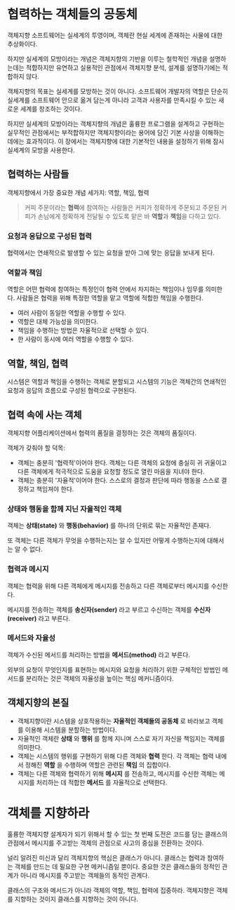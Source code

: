 # 협력하는 객체들의 공동체

객체지향 소프트웨어는 실세계의 투영이며, 객체란 현실 세계에 존재하는 사물에 대한 추상화이다.

하지만 실세계의 모방이라는 개념은 객체지향의 기반을 이루는 철학적인 개념을 설명하는데는 적합하지만 유연하고 실용적인 관점에서 객체지향 분석, 설계를 설명하기에는 적합하지 않다.

객체지향의 목표는 실세계를 모방하는 것이 아니다. 소프트웨어 개발자의 역할은 단순히 실세계를 소프트웨어 안으로 옮겨 담는게 아니라 고객과 사용자를 만족시킬 수 있는 새로운 세계를 창조하는 것이다.

하지만 실세계의 모방이라는 객체지향의 개념은 훌륭한 프로그램을 설계하고 구현하는 실무적인 관점에서는 부적합하지만 객체지향이라는 용어에 담긴 기본 사상을 이해하는 데에는 효과적이다. 이 장에서는 객체지향에 대한 기본적인 내용을 설정하기 위해 잠시 실세계의 모방을 사용한다.

## 협력하는 사람들

객체지향에서 가장 중요한 개념 세가지: 역할, 책임, 협력

> 커피 주문이라는 **협력**에 참여하는 사람들은 커피가 정확하게 주문되고 주문된 커피가 손님에게 정확하게 전달될 수 있도록 맡은 바 **역할**과 **책임**을 다하고 있다.

### 요청과 응답으로 구성된 협력

협력에서는 연쇄적으로 발생할 수 있는 요청을 받아 그에 맞는 응답을 보내게 된다. 

### 역할과 책임

역할은 어떤 협력에 참여하는 특정인이 협력 안에서 차지하는 책임이나 임무를 의미한다. 사람들은 협력을 위해 특정한 역할을 맡고 역할에 적합한 책임을 수행한다.

* 여러 사람이 동일한 역할을 수행할 수 있다.
* 역할은 대체 가능성을 의미한다.
* 책임을 수행하는 방법은 자율적으로 선택할 수 있다.
* 한 사람이 동시에 여러 역할을 수행할 수 있다.

## 역할, 책임, 협력
시스템은 역할과 책임을 수행하는 객체로 분할되고 시스템의 기능은 객체간의 연쇄적인 요청과 응답의 흐름으로 구성된 협력으로 구현된다.

## 협력 속에 사는 객체

객체지향 어플리케이션에서 협력의 품질을 결정하는 것은 객체의 품질이다.

객체가 갖춰야 할 덕목:
* 객체는 충분히 '협력적'이어야 한다. 객체는 다른 객체의 요청에 충실히 귀 귀울이고 다른 객체에게 적극적으로 도움을 요청할 정도로 열린 마음을 지녀야 한다.
* 객체는 충분히 '자율적'이어야 한다. 스스로의 결정과 판단에 따라 행동을 스스로 결정하고 책임져야 한다.

### 상태와 행동을 함께 지닌 자율적인 객체

객체는 **상태(state)** 와 **행동(behavior)** 를 하나의 단위로 묶는 자율적인 존재다.

또 객체는 다른 객체가 무엇을 수행하는지는 알 수 있지만 어떻게 수행하는지에 대해서는 알 수 없다.

### 협력과 메시지

객체는 협력을 위해 다른 객체에게 메시지를 전송하고 다른 객체로부터 메시지를 수신한다.

메시지를 전송하는 객체를 **송신자(sender)** 라고 부르고 수신하는 객체를 **수신자(receiver)** 라고 부른다.

### 메서드와 자율성

객체가 수신된 메서드를 처리하는 방법을 **메서드(method)** 라고 부른다.

외부의 요청이 무엇인지를 표현하는 메시지와 요청을 처리하기 위한 구체적인 방법인 메서드를 분리하는 것은 객체의 자율성을 높이는 핵심 메커니즘이다.

## 객체지향의 본질

* 객체지향이란 시스템을 상호작용하는 **자율적인 객체들의 공동체** 로 바라보고 객체를 이용해 시스템을 분할하는 방법이다.
* 자율적인 객체란 **상태** 와 **행위** 를 함께 지니며 스스로 자기 자신을 책임지는 객체를 의미한다.
* 객체는 시스템의 행위를 구현하기 위해 다른 객체와 **협력** 한다. 각 객체는 협력 내에서 정해진 **역할** 을 수행하며 역할은 관련된 **책임** 의 집합이다.
* 객체는 다른 객체와 협력하기 위해 **메시지** 를 전송하고, 메시지를 수신한 객체는 메시지를 처리하는 데 적합한 **메서드** 를 자율적으로 선택한다.

# 객체를 지향하라

훌륭한 객체지향 설계자가 되기 위해서 할 수 있는 첫 번째 도전은 코드를 담는 클래스의 관점에서 메시지를 주고받는 객체의 관점으로 사고의 중심을 전환하는 것이다.

널리 알려진 미신과 달리 객체지향의 핵심은 클래스가 아니다. 클래스는 협력과 참여하는 객체를 만드는 데 필요한 구현 메커니즘일 뿐이다. 중요한 것은 클래스들의 정적인 관계가 아니라 메시지를 주고받는 객체들의 동적인 관계다.

클래스의 구조와 메서드가 아니라 객체의 역할, 책임, 협력에 집중하라. 객체지향은 객체를 지향하는 것이지 클래스를 지향하는 것이 아니다.
